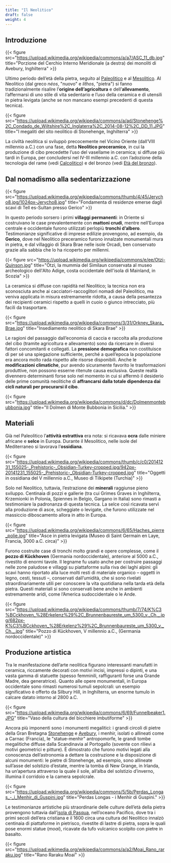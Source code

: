 ```yaml
---
title: "Il Neolitico"
draft: false
weight: 4
---
```


## Introduzione

{{< figure src="https://upload.wikimedia.org/wikipedia/commons/a/a7/ASC_11_db.jpg" title="Porzione del Cerchio Interno Meridionale (a destra) dei monoliti di Avebury, Inghilterra" >}}

Ultimo periodo dell’età della pietra, seguito al [Paleolitico](../Paleolitico.md) e al [Mesolitico](../Mesolitico.md). Al Neolitico (dal greco _néos_, "nuovo" e _líthos_, "pietra") si fanno tradizionalmente risalire l’**origine dell’agricoltura** e dell’**allevamento**, l’affermarsi di uno stile di vita sedentario e l’uso della ceramica e di utensili in pietra levigata (anche se non mancano esempi precedenti di questa tecnica).

{{< figure src="https://upload.wikimedia.org/wikipedia/commons/a/ad/Stonehenge%2C_Condado_de_Wiltshire%2C_Inglaterra%2C_2014-08-12%2C_DD_11.JPG" title="I megaliti del sito neolitico di Stonehenge, Inghilterra" >}}

La civiltà neolitica si sviluppò precocemente nel Vicino Oriente (dall’VIII millennio a.C.) con una fase, detta **Neolitico preceramico**, in cui la produzione di cibo precedette l’uso del vasellame in ceramica; si diffuse più tardi in Europa, per concludersi nel IV-III millennio a.C. con l’adozione della tecnologia del rame (vedi [Calcolitico](../Calcolitico)) e del bronzo (vedi [Età del bronzo](../età-del-bronzo)).

## Dal nomadismo alla sedentarizzazione

{{< figure src="https://upload.wikimedia.org/wikipedia/commons/thumb/4/45/Jerycho8.jpg/1024px-Jerycho8.jpg" title="Fondamenta di residenze emerse dagli scavi di Tell es-Sultan presso Gerico" >}}

In questo periodo sorsero i primi **villaggi permanenti**: in Oriente si costruivano le case prevalentemente con **mattoni crudi**, mentre nell’Europa centrale e occidentale furono utilizzati perlopiù **tronchi d’albero**. Testimonianze significative di imprese edilizie provengono, ad esempio, da **Gerico**, dove nel Neolitico preceramico furono innalzate monumentali mura in pietra, e dal villaggio di Skara Brae nelle isole Orcadi, ben conservato grazie alla sabbia che lo ha ricoperto per millenni.

{{< figure src="https://upload.wikimedia.org/wikipedia/commons/e/ee/Otzi-Quinson.jpg" title="Ötzi, la mummia del Similaun conservata al museo archeologico dell'Alto Adige, costa occidentale dell'isola di Mainland, in Scozia" >}}

La ceramica si diffuse con rapidità nel Neolitico; la tecnica non era sconosciuta anche ai cacciatori-raccoglitori nomadi del Paleolitico, ma veniva applicata in misura estremamente ridotta, a causa della pesantezza dei recipienti ceramici rispetto a quelli in cuoio o giunco intrecciato, più facili da trasportare.

{{< figure src="https://upload.wikimedia.org/wikipedia/commons/3/31/Orkney_Skara_Brae.jpg" title="Insediamento neolitico di Skara Brae" >}}

Le ragioni del passaggio dall’economia di caccia e raccolta alla produzione del cibo (tramite agricoltura e allevamento) sono da ricercare in diversi fattori concomitanti e collegati. La **pressione demografica** non costituisce di per sé una spiegazione sufficiente, perché a quell’epoca la popolazione era ancora molto rada rispetto alle risorse disponibili. Anche le **modificazioni climatiche**, pur avendo sicuramente favorito le trasformazioni produttive, non possono esserne ritenute causa esclusiva. Queste realtà divennero determinanti forse solo nel momento in cui si affermò il desiderio delle prime comunità neolitiche di **affrancarsi dalla totale dipendenza dai cicli naturali per procurarsi il cibo**.

{{< figure src="https://upload.wikimedia.org/wikipedia/commons/d/dc/Dolmenmontebubbonia.jpg" title="Il Dolmen di Monte Bubbonia in Sicilia." >}}

## Materiali

Già nel Paleolitico l’**attività estrattiva** era nota: si ricavava **ocra** dalle miniere africane e **selce** in Europa. Durante il Mesolitico, nelle isole del Mediterraneo si lavorava l’**ossidiana**. 

{{< figure src="https://upload.wikimedia.org/wikipedia/commons/thumb/c/c0/20141231_155025-_Prehistoric-_Obsidian-Turkey-cropped.jpg/942px-20141231_155025-_Prehistoric-_Obsidian-Turkey-cropped.jpg" title="Oggetti in ossidiana del V millennio a.C., Museo di Tilkipete (Turchia)" >}}

Solo nel Neolitico, tuttavia, l’estrazione dei **minerali** raggiunse pieno sviluppo. Centinaia di pozzi e gallerie (tra cui Grimes Graves in Inghilterra, Krzemionki in Polonia, Spiennes in Belgio, Gargano in Italia) sono rimasti a testimoniare la padronanza di questa tecnica. La selce così ricavata servì alla produzione di asce, scheggiate o levigate, che furono utilizzate nel massiccio diboscamento allora in atto in Europa.

{{< figure src="https://upload.wikimedia.org/wikipedia/commons/6/65/Haches_pierre_polie.jpg" title="Asce in pietra levigata (Museo di Saint Germain en Laye, Francia, 3000 a.C. circa)" >}}

Furono costruite case di tronchi molto grandi e opere complesse, come il **pozzo di Kückhoven** (Germania nordoccidentale), anteriore al 5000 a.C., rivestito di enormi tavole. Il legname fu usato anche per costruire passaggi nelle zone paludose e villaggi su piattaforme sulla riva dei laghi alpini: gli scavi hanno riportato alla luce molti resti di materiale organico – oggetti in legno, cesti, tessuti –, conservati dall’umidità, che si sono rivelati straordinariamente utili per conoscere la vita quotidiana nella tarda età della pietra. Questi materiali si sono conservati bene anche in ambienti estremamente aridi, come l’America sudoccidentale o le Ande.

{{< figure src="https://upload.wikimedia.org/wikipedia/commons/thumb/7/74/K%C3%BCckhoven_%28Erkelenz%29%2C_Brunnenbaureste_um_5300_v._Ch._.jpg/682px-K%C3%BCckhoven_%28Erkelenz%29%2C_Brunnenbaureste_um_5300_v._Ch._.jpg" title="Pozzo di Kückhoven, V millennio a.C., (Germania nordoccidentale)" >}}



## Produzione artistica

Tra le manifestazione dell’arte neolitica figurano interessanti manufatti in ceramica, riccamente decorati con motivi incisi, impressi o dipinti, e una vasta gamma di statuette (spesso femminili, raffiguranti forse una Grande Madre, dea generatrice). Quanto alle opere monumentali, in Europa occidentale sono rimasti numerosi tumuli sepolcrali: un esempio significativo è offerto da Silbury Hill, in Inghilterra, un enorme tumulo in calcare datato intorno al 2800 a.C.

{{< figure src="https://upload.wikimedia.org/wikipedia/commons/6/69/Funnelbeaker1.JPG" title="Vaso della cultura del bicchiere imbutiforme" >}}

Ancora più imponenti sono i monumenti megalitici: i grandi circoli di pietre della Gran Bretagna [Stonehenge](https://it.wikipedia.org/wiki/Stonehenge) e [Avebury](https://it.wikipedia.org/wiki/Avebury), i menhir, isolati o allineati come a Carnac (Francia), le "statue-menhir" antropomorfe, le grandi tombe megalitiche diffuse dalla Scandinavia al Portogallo (sovente con rilievi a motivi geometrici e pitture). È dimostrato che furono motivi legati alla conoscenza dell’astronomia a dettare la costruzione e la disposizione di alcuni monumenti: le pietre di Stonehenge, ad esempio, sono allineate sull’asse del solstizio d’estate, mentre la tomba di New Grange, in Irlanda, ha un’apertura attraverso la quale il sole, all’alba del solstizio d’inverno, illumina il corridoio e la camera sepolcrale.

{{< figure src="https://upload.wikimedia.org/wikipedia/commons/5/5b/Perdas_Longas_-_i_Menhir_di_Guspini.jpg" title="Perdas Longas - i Menhir di Guspini." >}}

Le testimonianze artistiche più straordinarie delle culture dell’età della pietra provengono tuttavia dall’[isola di Pasqua](https://it.wikipedia.org/wiki/Isola_di_Pasqua), nell’oceano Pacifico, dove tra i primi secoli dell’era cristiana e il 1600 circa una cultura del Neolitico innalzò centinaia di piattaforme in pietrisco, rivestite di lastre di pietra, sopra le quali pose enormi statue (_moai_), ricavate da tufo vulcanico scolpito con pietre in basalto.

{{< figure src="https://upload.wikimedia.org/wikipedia/commons/a/a2/Moai_Rano_raraku.jpg" title="Rano Raraku Moai" >}}